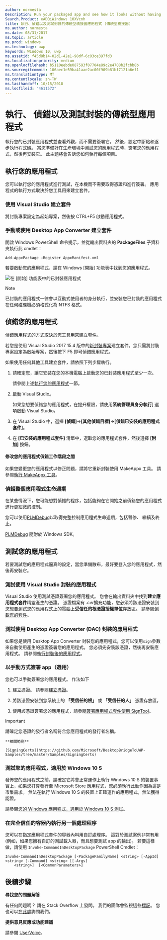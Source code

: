 ```yaml
---
author: normesta
Description: Run your packaged app and see how it looks without having to sign it. Then, set breakpoints and step through code. When you're ready to test your app in a production environment, sign your app and then install it.
Search.Product: eADQiWindows 10XVcnh
title: 執行、偵錯以及測試封裝的傳統型橋接器應用程式 (傳統型橋接器)
ms.author: normesta
ms.date: 08/31/2017
ms.topic: article
ms.prod: windows
ms.technology: uwp
keywords: Windows 10, uwp
ms.assetid: f45d8b14-02d1-42e1-98df-6c03ce397fd3
ms.localizationpriority: medium
ms.openlocfilehash: b5110eebde087593f07704e89c2e4708b2fcbb8b
ms.sourcegitcommit: 106aec1e59ba41aae2ac00f909b81bf7121a6ef1
ms.translationtype: MT
ms.contentlocale: zh-TW
ms.lasthandoff: 10/15/2018
ms.locfileid: "4611572"
---
```

# <a name="run-debug-and-test-a-packaged-desktop-application"></a>執行、 偵錯以及測試封裝的傳統型應用程式

執行您的已封裝應用程式並查看外觀，而不需要簽署它。 然後，設定中斷點和逐步執行程式碼。 當您準備好在生產環境中測試您的應用程式時，簽署您的應用程式，然後再安裝它。 此主題將會告訴您如何執行每個項目。

<a id="run-app" />

## <a name="run-your-application"></a>執行您的應用程式

您可以執行您的應用程式進行測試，在本機而不需要取得憑證和進行簽署。 應用程式的執行方式取決於您工具用來建立套件。

### <a name="you-created-the-package-by-using-visual-studio"></a>使用 Visual Studio 建立套件

將封裝專案設定為起始專案，然後按 CTRL+F5 啟動應用程式。

### <a name="you-created-the-package-manually-or-by-using-the-desktop-app-converter"></a>手動或使用 Desktop App Converter 建立套件

開啟 Windows PowerShell 命令提示，並從輸出資料夾的 **PackageFiles** 子資料夾執行此 cmdlet：

```
Add-AppxPackage –Register AppxManifest.xml
```
若要啟動您的應用程式，請在 Windows \[開始\] 功能表中找到您的應用程式。

![在 [開始] 功能表中的已封裝應用程式](images/desktop-to-uwp/converted-app-installed.png)

> [!NOTE]
> 已封裝的應用程式一律會以互動式使用者的身分執行，並安裝您已封裝的應用程式在任何磁碟機必須格式化為 NTFS 格式。

## <a name="debug-your-app"></a>偵錯您的應用程式

偵錯應用程式的方式取決於您工具用來建立套件。

若您是使用 Visual Studio 2017 15.4 版中的[新封裝專案](desktop-to-uwp-packaging-dot-net.md#new-packaging-project)建立套件，您只需將封裝專案設定為啟始專案，然後按下 F5 即可偵錯應用程式。

如果使用任何其他工具建立套件，請依照下列步驟執行。

1. 請確定您，讓它安裝在您的本機電腦上啟動您的已封裝應用程式至少一次。

   請參閱上述[執行您的應用程式](#run-app)一節。

2. 啟動 Visual Studio。

   如果您想要偵錯您的應用程式，在提升權限，請使用**系統管理員身分執行**] 選項啟動 Visual Studio。

3. 在 Visual Studio 中，選擇 **\[偵錯\]**->**\[其他偵錯目標\]**->**\[偵錯已安裝的應用程式套件\]**。

4. 在 **\[已安裝的應用程式套件\]** 清單中，選取您的應用程式套件，然後選擇 **\[附加\]** 按鈕。

#### <a name="modify-your-application-in-between-debug-sessions"></a>修改您的應用程式偵錯工作階段之間

如果您變更您的應用程式以修正問題，請將它重新封裝使用 MakeAppx 工具。 請參閱[執行 MakeAppx 工具](desktop-to-uwp-manual-conversion.md#make-appx)。

### <a name="debug-the-entire-application-lifecycle"></a>偵錯整個應用程式生命週期

在某些情況下，您可能想對偵錯的程序，包括能夠在它開始之前偵錯您的應用程式進行更細微的控制。

您可以使用[PLMDebug](https://msdn.microsoft.com/library/windows/hardware/jj680085(v=vs.85).aspx)以取得完整控制應用程式生命週期，包括暫停、 繼續及終止。

[PLMDebug](https://msdn.microsoft.com/library/windows/hardware/jj680085(v=vs.85).aspx) 隨附於 Windows SDK。

## <a name="test-your-app"></a>測試您的應用程式

若要測試您的應用程式逼真的設定，當您準備散布，最好要登入您的應用程式，然後再安裝它。

### <a name="test-an-application-that-you-packaged-by-using-visual-studio"></a>測試使用 Visual Studio 封裝的應用程式

Visual Studio 使用測試憑證簽署您的應用程式。 您會在輸出資料夾中找到**建立應用程式套件**精靈產生的憑證。 憑證檔案有 *.cer*擴充功能，您必須將該憑證安裝到您想要測試您的應用程式上的電腦上**受信任的根憑證授權單位**存放區。 請參閱[側載您的套件](../packaging/packaging-uwp-apps.md#sideload-your-app-package)。

### <a name="test-an-application-that-you-packaged-by-using-the-desktop-app-converter-dac"></a>測試使用 Desktop App Converter (DAC) 封裝的應用程式

如果您是使用 Desktop App Converter 封裝您的應用程式，您可以使用``sign``參數來自動使用產生的憑證簽署您的應用程式。 您必須先安裝該憑證，然後再安裝應用程式。 請參閱[執行封裝後的應用程式](desktop-to-uwp-run-desktop-app-converter.md#run-app)。   


### <a name="manually-sign-apps-optional"></a>以手動方式簽署 app（選用）

您也可以手動簽署您的應用程式。 作法如下

1. 建立憑證。 請參閱[建立憑證](../packaging/create-certificate-package-signing.md)。

2. 將該憑證安裝到您系統上的 **「受信任的根」** 或 **「受信任的人」** 憑證存放區。

3. 使用該憑證簽署您的應用程式，請參閱[簽署應用程式套件使用 SignTool](../packaging/sign-app-package-using-signtool.md)。

  > [!IMPORTANT]
  > 請確定您憑證的發行者名稱符合您應用程式的發行者名稱。

    **相關範例**

    [SigningCerts](https://github.com/Microsoft/DesktopBridgeToUWP-Samples/tree/master/Samples/SigningCerts)


### <a name="test-your-application-for-windows-10-s"></a>測試您的應用程式，適用於 Windows 10 S

發佈您的應用程式之前，請確定它將會正常運作上執行 Windows 10 S 的裝置事實上，如果您打算發行至 Microsoft Store 應用程式，您必須執行此動作因為這是市集需求。 無法在執行 Windows 10 S 的裝置上正確運作的應用程式，無法獲得認證。

請參閱[您的 Windows 應用程式，適用於 Windows 10 S 測試](https://docs.microsoft.com/windows/uwp/porting/desktop-to-uwp-test-windows-s)。

### <a name="run-another-process-inside-the-full-trust-container"></a>在完全信任的容器內執行另一個處理程序

您可以在指定應用程式套件的容器內叫用自訂處理序。 這對於測試案例非常有用 (例如，如果您擁有自訂的測試載入器，而且想要測試 app 的輸出)。 若要這樣做，請使用 ```Invoke-CommandInDesktopPackage``` PowerShell Cmdlet：

```CMD
Invoke-CommandInDesktopPackage [-PackageFamilyName] <string> [-AppId] <string> [-Command] <string> [[-Args]
    <string>]  [<CommonParameters>]
```

## <a name="next-steps"></a>後續步驟

**尋找您的問題解答**

有任何問題嗎？ 請在 Stack Overflow 上發問。 我們的團隊會監視這些[標記](http://stackoverflow.com/questions/tagged/project-centennial+or+desktop-bridge)。 您也可以[在此處](https://social.msdn.microsoft.com/Forums/en-US/home?filter=alltypes&sort=relevancedesc&searchTerm=%5BDesktop%20Converter%5D)詢問我們。

**提供意見反應或功能建議**

請參閱 [UserVoice](https://wpdev.uservoice.com/forums/110705-universal-windows-platform/category/161895-desktop-bridge-centennial)。
